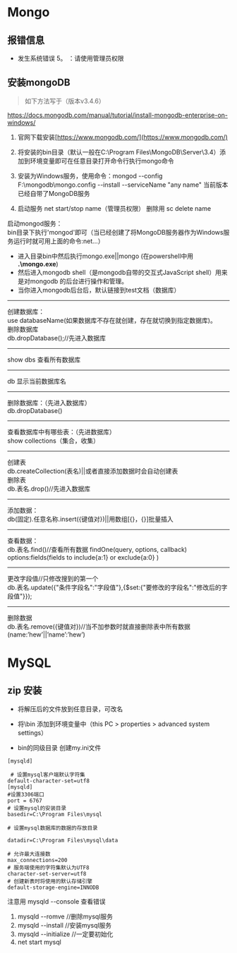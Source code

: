 # Mongo
## 报错信息
- 发生系统错误 5。 ：请使用管理员权限

## 安装mongoDB
> 如下方法写于（版本v3.4.6）

https://docs.mongodb.com/manual/tutorial/install-mongodb-enterprise-on-windows/

1. 官网下载安装[https://www.mongodb.com/](https://www.mongodb.com/)

2. 将安装的bin目录（默认一般在C:\Program Files\MongoDB\Server\3.4）添加到环境变量即可在任意目录打开命令行执行mongo命令

3. 安装为Windows服务，使用命令：mongod --config F:\mongodb\mongo.config --install --serviceName "any name" 当前版本已经自带了MongoDB服务

4. 启动服务  net start/stop name（管理员权限）    删除用  sc delete name 


启动mongod服务：  
bin目录下执行'mongod'即可（当已经创建了将MongoDB服务器作为Windows服务运行时就可用上面的命令:net...）

- 进入目录bin中然后执行mongo.exe||mongo (在powershell中用 **.\mongo.exe**)
- 然后进入mongodb shell（是mongodb自带的交互式JavaScript shell）用来是对mongodb 的后台进行操作和管理。  
- 当你进入mongodb后台后，默认链接到test文档（数据库）


---
创建数据库：  
use databaseName(如果数据库不存在就创建，存在就切换到指定数据库)。  
删除数据库  
	db.dropDatabase();//先进入数据库
	
---
show dbs  查看所有数据库

---
db 显示当前数据库名

---
删除数据库：（先进入数据库）    
db.dropDatabase()

---
查看数据库中有哪些表：（先进数据库）  
show collections（集合，收集）

---
创建表  
db.createCollection(表名)||或者直接添加数据时会自动创建表  
删除表  
db.表名.drop()//先进入数据库

---
添加数据：  
db(固定).任意名称.insert({键值对})||用数组[{}，{}]批量插入  

---
查看数据：  
db.表名.find()//查看所有数据
findOne(query, options, callback)  
options:fields(fields to include{a:1} or exclude{a:0} ) 

--- 
更改字段值//只修改搜到的第一个  
db.表名.update({"条件字段名":"字段值"},{$set:{"要修改的字段名":"修改后的字段值"}});

---
删除数据  
db.表名.remove({键值对})//当不加参数时就直接删除表中所有数据(name:’hew’||’name’:’hew’)


# MySQL

## zip 安装
- 将解压后的文件放到任意目录，可改名

- 将\bin 添加到环境变量中（this PC > properties > advanced system settings）

- bin的同级目录 创建my.ini文件 

```
[mysqld]

 # 设置mysql客户端默认字符集
default-character-set=utf8 
[mysqld]
#设置3306端口
port = 6767 
# 设置mysql的安装目录
basedir=C:\Program Files\mysql

# 设置mysql数据库的数据的存放目录

datadir=C:\Program Files\mysql\data

# 允许最大连接数
max_connections=200
# 服务端使用的字符集默认为UTF8
character-set-server=utf8
# 创建新表时将使用的默认存储引擎
default-storage-engine=INNODB
```
注意用 mysqld --console 查看错误

1. mysqld --romve  //删除mysql服务
2. mysqld --install //安装mysql服务 
3. mysqld --initialize //一定要初始化 
4. net start mysql